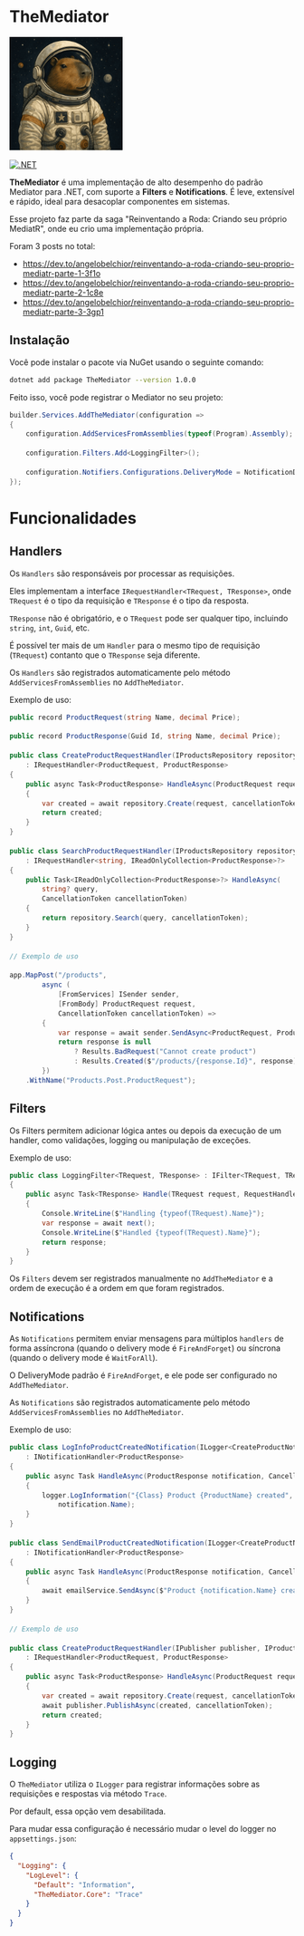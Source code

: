 # TheMediator

<img src="./TheMediator.Core/icon.png" alt="drawing" style="width:200px;"/>

[![.NET](https://github.com/angelobelchior/TheMediator/actions/workflows/dotnet-cicd-publish.yml/badge.svg)](https://github.com/angelobelchior/TheMediator/actions/workflows/dotnet-cicd-publish.yml)

**TheMediator** é uma implementação de alto desempenho do padrão Mediator para .NET, com suporte a **Filters** e **Notifications**. 
É leve, extensível e rápido, ideal para desacoplar componentes em sistemas.

Esse projeto faz parte da saga "Reinventando a Roda: Criando seu próprio MediatR", onde eu crio uma implementação própria.

Foram 3 posts no total:

- https://dev.to/angelobelchior/reinventando-a-roda-criando-seu-proprio-mediatr-parte-1-3f1o
- https://dev.to/angelobelchior/reinventando-a-roda-criando-seu-proprio-mediatr-parte-2-1c8e
- https://dev.to/angelobelchior/reinventando-a-roda-criando-seu-proprio-mediatr-parte-3-3gp1

## Instalação

Você pode instalar o pacote via NuGet usando o seguinte comando:

```bash
dotnet add package TheMediator --version 1.0.0
```

Feito isso, você pode registrar o Mediator no seu projeto:

```csharp
builder.Services.AddTheMediator(configuration =>
{
    configuration.AddServicesFromAssemblies(typeof(Program).Assembly);
    
    configuration.Filters.Add<LoggingFilter>();
    
    configuration.Notifiers.Configurations.DeliveryMode = NotificationDeliveryMode.FireAndForget;
}); 
```

# Funcionalidades

## Handlers
Os `Handlers` são responsáveis por processar as requisições. 

Eles implementam a interface `IRequestHandler<TRequest, TResponse>`, onde `TRequest` é o tipo da requisição e `TResponse` é o tipo da resposta.

`TResponse` não é obrigatório, e o `TRequest` pode ser qualquer tipo, incluindo `string`, `int`, `Guid`, etc.

É possível ter mais de um `Handler` para o mesmo tipo de requisição (`TRequest`) contanto que o `TResponse` seja diferente.

Os `Handlers` são registrados automaticamente pelo método `AddServicesFromAssemblies` no `AddTheMediator`.

Exemplo de uso:

```csharp
public record ProductRequest(string Name, decimal Price);

public record ProductResponse(Guid Id, string Name, decimal Price);

public class CreateProductRequestHandler(IProductsRepository repository)
    : IRequestHandler<ProductRequest, ProductResponse>
{
    public async Task<ProductResponse> HandleAsync(ProductRequest request, CancellationToken cancellationToken)
    {
        var created = await repository.Create(request, cancellationToken);
        return created;
    }
}

public class SearchProductRequestHandler(IProductsRepository repository)
    : IRequestHandler<string, IReadOnlyCollection<ProductResponse>?>
{
    public Task<IReadOnlyCollection<ProductResponse>?> HandleAsync(
        string? query,
        CancellationToken cancellationToken)
    {
        return repository.Search(query, cancellationToken);
    }
}

// Exemplo de uso

app.MapPost("/products",
        async (
            [FromServices] ISender sender,
            [FromBody] ProductRequest request,
            CancellationToken cancellationToken) =>
        {
            var response = await sender.SendAsync<ProductRequest, ProductResponse?>(request, cancellationToken);
            return response is null
                ? Results.BadRequest("Cannot create product")
                : Results.Created($"/products/{response.Id}", response);
        })
    .WithName("Products.Post.ProductRequest");
```

## Filters

Os Filters permitem adicionar lógica antes ou depois da execução de um handler, como validações, logging ou manipulação de exceções.

Exemplo de uso:


```csharp
public class LoggingFilter<TRequest, TResponse> : IFilter<TRequest, TResponse>
{
    public async Task<TResponse> Handle(TRequest request, RequestHandlerDelegate<TResponse> next)
    {
        Console.WriteLine($"Handling {typeof(TRequest).Name}");
        var response = await next();
        Console.WriteLine($"Handled {typeof(TRequest).Name}");
        return response;
    }
}
```
Os `Filters` devem ser registrados manualmente no `AddTheMediator` e a ordem de execução é a ordem em que foram registrados.


## Notifications

As `Notifications` permitem enviar mensagens para múltiplos `handlers` de forma assíncrona (quando o delivery mode é `FireAndForget`) ou síncrona (quando o delivery mode é `WaitForAll`).

O DeliveryMode padrão é `FireAndForget`, e ele pode ser configurado no `AddTheMediator`.

As `Notifications` são registrados automaticamente pelo método `AddServicesFromAssemblies` no `AddTheMediator`.

Exemplo de uso:

```csharp
public class LogInfoProductCreatedNotification(ILogger<CreateProductNotification> logger)
    : INotificationHandler<ProductResponse>
{
    public async Task HandleAsync(ProductResponse notification, CancellationToken cancellationToken)
    {
        logger.LogInformation("{Class} Product {ProductName} created", nameof(CreateProductNotification),
            notification.Name);
    }
}

public class SendEmailProductCreatedNotification(ILogger<CreateProductNotification> logger, IEmailService emailService)
    : INotificationHandler<ProductResponse>
{
    public async Task HandleAsync(ProductResponse notification, CancellationToken cancellationToken)
    {
        await emailService.SendAsync($"Product {notification.Name} created...", notification.Dump(), cancellationToken);
    }
}

// Exemplo de uso

public class CreateProductRequestHandler(IPublisher publisher, IProductsRepository repository)
    : IRequestHandler<ProductRequest, ProductResponse>
{
    public async Task<ProductResponse> HandleAsync(ProductRequest request, CancellationToken cancellationToken)
    {
        var created = await repository.Create(request, cancellationToken);
        await publisher.PublishAsync(created, cancellationToken);
        return created;
    }
}
```

## Logging

O `TheMediator` utiliza o `ILogger` para registrar informações sobre as requisições e respostas via método `Trace`.

Por default, essa opção vem desabilitada.

Para mudar essa configuração é necessário mudar o level do logger no `appsettings.json`:

```json
{
  "Logging": {
    "LogLevel": {
      "Default": "Information",
      "TheMediator.Core": "Trace"
    }
  }
}
```